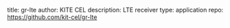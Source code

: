 title: gr-lte
author: KITE CEL
description: LTE receiver
type: application
repo: https://github.com/kit-cel/gr-lte
